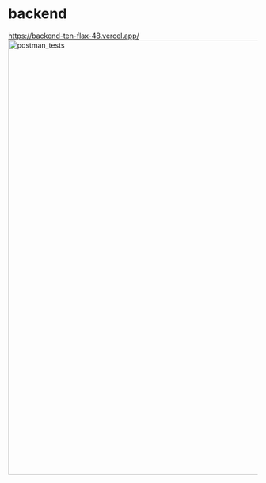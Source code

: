 # backend
https://backend-ten-flax-48.vercel.app/
<img width="879" alt="postman_tests" src="https://github.com/user-attachments/assets/20b10298-62db-4e7d-8183-a34d3b1f4c03" />
